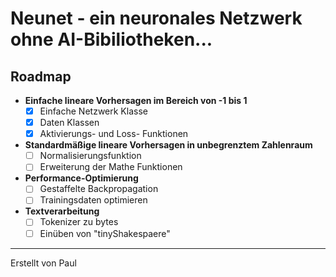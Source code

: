 # Neunet - ein neuronales Netzwerk ohne AI-Bibiliotheken...

## Roadmap

- **Einfache lineare Vorhersagen im Bereich von -1 bis 1**
    - [x] Einfache Netzwerk Klasse
    - [x] Daten Klassen
    - [x] Aktivierungs- und Loss- Funktionen

- **Standardmäßige lineare Vorhersagen in unbegrenztem Zahlenraum**
    - [ ] Normalisierungsfunktion
    - [ ] Erweiterung der Mathe Funktionen

- **Performance-Optimierung**
    - [ ] Gestaffelte Backpropagation
    - [ ] Trainingsdaten optimieren

- **Textverarbeitung**
    - [ ] Tokenizer zu bytes
    - [ ] Einüben von "tinyShakespaere"

---

Erstellt von Paul

